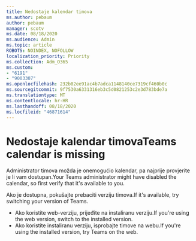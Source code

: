 ```yaml
---
title: Nedostaje kalendar timova
ms.author: pebaum
author: pebaum
manager: scotv
ms.date: 08/18/2020
ms.audience: Admin
ms.topic: article
ROBOTS: NOINDEX, NOFOLLOW
localization_priority: Priority
ms.collection: Adm_O365
ms.custom:
- "6191"
- "9003307"
ms.openlocfilehash: 232b02ee91ac4b7adca1148140ce7319cf460b0c
ms.sourcegitcommit: 9f7530a6331316eb3c5d0821253c2e3d783bde7a
ms.translationtype: MT
ms.contentlocale: hr-HR
ms.lasthandoff: 08/18/2020
ms.locfileid: "46871614"
---
```

# <a name="teams-calendar-is-missing"></a><span data-ttu-id="76f3d-102">Nedostaje kalendar timova</span><span class="sxs-lookup"><span data-stu-id="76f3d-102">Teams calendar is missing</span></span>

<span data-ttu-id="76f3d-103">Administrator timova možda je onemogućio kalendar, pa najprije provjerite je li vam dostupan.</span><span class="sxs-lookup"><span data-stu-id="76f3d-103">Your Teams administrator might have disabled the calendar, so first verify that it's available to you.</span></span>

<span data-ttu-id="76f3d-104">Ako je dostupna, pokušajte prebaciti verziju timova.</span><span class="sxs-lookup"><span data-stu-id="76f3d-104">If it's available, try switching your version of Teams.</span></span>

- <span data-ttu-id="76f3d-105">Ako koristite web-verziju, prijeđite na instaliranu verziju.</span><span class="sxs-lookup"><span data-stu-id="76f3d-105">If you're using the web version, switch to the installed version.</span></span>
- <span data-ttu-id="76f3d-106">Ako koristite instaliranu verziju, isprobajte timove na webu.</span><span class="sxs-lookup"><span data-stu-id="76f3d-106">If you're using the installed version, try Teams on the web.</span></span>
